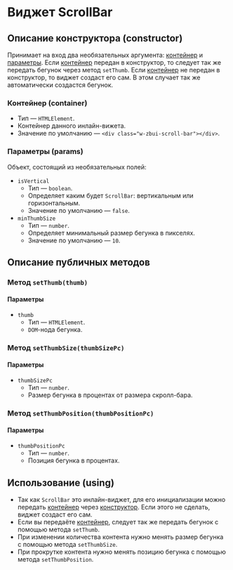 # Виджет ScrollBar

## Описание конструктора (constructor)

Принимает на вход два необязательных аргумента: [контейнер](#markdown-header-container) и [параметры](#markdown-header-params).
Если [контейнер](#markdown-header-container) передан в конструктор, то следует так же передать бегунок через метод `setThumb`.
Если [контейнер](#markdown-header-container) не передан в конструктор, то виджет создаст его сам. В этом случает так же автоматически создастся бегунок.

### Контейнер (container)

* Тип — `HTMLElement`.
* Контейнер данного инлайн-вижета.
* Значение по умолчанию — `<div class="w-zbui-scroll-bar"></div>`.

### Параметры (params)
Объект, состоящий из необязательных полей:

* `isVertical`
	* Тип — `boolean`.
	* Определяет каким будет `ScrollBar`: вертикальным или горизонтальным.
	* Значение по умолчанию — `false`.
* `minThumbSize`
	* Тип — `number`.
	* Определяет минимальный размер бегунка в пикселях.
	* Значение по умолчанию — `10`.

## Описание публичных методов

### Метод `setThumb(thumb)`
#### Параметры
* `thumb`
	* Тип — `HTMLElement`.
	* `DOM`-нода бегунка.

### Метод `setThumbSize(thumbSizePc)`
#### Параметры
* `thumbSizePc`
	* Тип — `number`.
	* Размер бегунка в процентах от размера скролл-бара.

### Метод `setThumbPosition(thumbPositionPc)`
#### Параметры
* `thumbPositionPc`
	* Тип — `number`.
	* Позиция бегунка в процентах.

## Использование (using)

* Так как `ScrollBar` это инлайн-виджет, для его инициализации можно передать [контейнер](#markdown-header-container) через [конструктор](#markdown-header-constructor). Если этого не сделать, виджет создаст его сам.
* Если вы передаёте [контейнер](#markdown-header-container), следует так же передать бегунок с помощью метода `setThumb`.
* При изменении количества контента нужно менять размер бегунка с помощью метода `setThumbSize`.
* При прокрутке контента нужно менять позицию бегунка с помощью метода `setThumbPosition`.
